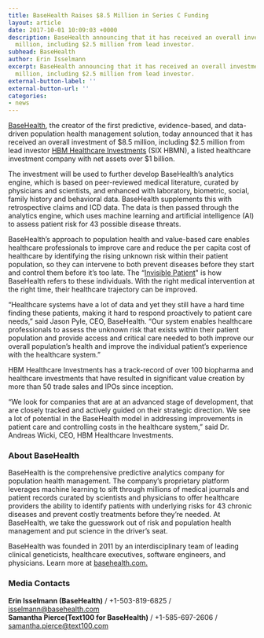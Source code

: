 ```yaml
---
title: BaseHealth Raises $8.5 Million in Series C Funding
layout: article
date: 2017-10-01 10:09:03 +0000
description: BaseHealth announcing that it has received an overall investment of $8.5
  million, including $2.5 million from lead investor.
subhead: BaseHealth
author: Erin Isselmann
excerpt: BaseHealth announcing that it has received an overall investment of $8.5
  million, including $2.5 million from lead investor.
external-button-label: ''
external-button-url: ''
categories:
- news
---
```

[BaseHealth](http://www.basehealth.com/), the creator of the first predictive, evidence-based, and data-driven population health management solution, today announced that it has received an overall investment of $8.5 million, including $2.5 million from lead investor [HBM Healthcare Investments](http://www.basehealth.com/posts/www.hbmhealthcare.com/en/unternehmen/profil.php) (SIX HBMN), a listed healthcare investment company with net assets over $1 billion.

The investment will be used to further develop BaseHealth’s analytics engine, which is based on peer-reviewed medical literature, curated by physicians and scientists, and enhanced with laboratory, biometric, social, family history and behavioral data. BaseHealth supplements this with retrospective claims and ICD data. The data is then passed through the analytics engine, which uses machine learning and artificial intelligence (AI) to assess patient risk for 43 possible disease threats.

BaseHealth’s approach to population health and value-based care enables healthcare professionals to improve care and reduce the per capita cost of healthcare by identifying the rising unknown risk within their patient population, so they can intervene to both prevent diseases before they start and control them before it’s too late. The “[Invisible Patient](https://medium.com/@basehealth/finding-the-invisible-patient-21c19e384cdc)" is how BaseHealth refers to these individuals. With the right medical intervention at the right time, their healthcare trajectory can be improved.

“Healthcare systems have a lot of data and yet they still have a hard time finding these patients, making it hard to respond proactively to patient care needs,” said Jason Pyle, CEO, BaseHealth. “Our system enables healthcare professionals to assess the unknown risk that exists within their patient population and provide access and critical care needed to both improve our overall population’s health and improve the individual patient’s experience with the healthcare system.”

HBM Healthcare Investments has a track-record of over 100 biopharma and healthcare investments that have resulted in significant value creation by more than 50 trade sales and IPOs since inception.

“We look for companies that are at an advanced stage of development, that are closely tracked and actively guided on their strategic direction. We see a lot of potential in the BaseHealth model in addressing improvements in patient care and controlling costs in the healthcare system,” said Dr. Andreas Wicki, CEO, HBM Healthcare Investments.

### About BaseHealth

BaseHealth is the comprehensive predictive analytics company for population health management. The company’s proprietary platform leverages machine learning to sift through millions of medical journals and patient records curated by scientists and physicians to offer healthcare providers the ability to identify patients with underlying risks for 43 chronic diseases and prevent costly treatments before they’re needed. At BaseHealth, we take the guesswork out of risk and population health management and put science in the driver’s seat.

BaseHealth was founded in 2011 by an interdisciplinary team of leading clinical geneticists, healthcare executives, software engineers, and physicians. Learn more at [basehealth.com.](http://www.basehealth.com/)

### Media Contacts

**Erin Isselmann (BaseHealth)** / +1-503-819-6825 / isselmann@basehealth.com   
**Samantha Pierce(Text100 for BaseHealth)** / +1-585-697-2606 / samantha.pierce@text100.com